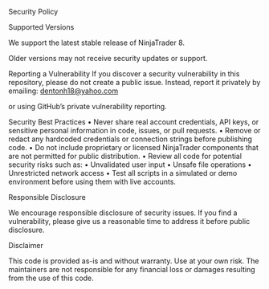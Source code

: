 Security Policy

Supported Versions

We support the latest stable release of NinjaTrader 8.

Older versions may not receive security updates or support.

Reporting a Vulnerability
If you discover a security vulnerability in this repository, please do not create a public issue.
Instead, report it privately by emailing:
dentonh18@yahoo.com

or using GitHub’s private vulnerability reporting.

Security Best Practices
•	Never share real account credentials, API keys, or sensitive personal information in code, issues, or pull requests.
•	Remove or redact any hardcoded credentials or connection strings before publishing code.
•	Do not include proprietary or licensed NinjaTrader components that are not permitted for public distribution.
•	Review all code for potential security risks such as:
•	Unvalidated user input
•	Unsafe file operations
•	Unrestricted network access
•	Test all scripts in a simulated or demo environment before using them with live accounts.

Responsible Disclosure

We encourage responsible disclosure of security issues.
If you find a vulnerability, please give us a reasonable 
time to address it before public disclosure.

Disclaimer

This code is provided as-is and without warranty.
Use at your own risk.
The maintainers are not responsible for any financial loss or damages resulting from the use of this code.
